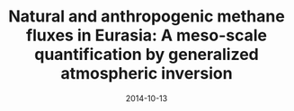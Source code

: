 ---
title: "<b>Natural and anthropogenic methane fluxes in Eurasia: A meso-scale quantification by generalized atmospheric inversion</b>"
collection: publications
permalink: /publication/2014-10-13-Berchet
date: 2014-10-13
venue: 'Biogeosciences'
paperurl: 'https://doi.org/doi:10.5194/bgd-11-14587-2014'
citation: '<b>15</b> - Berchet A., Pison I., Chevallier F., Paris J.-D., Bousquet P. et al., <b>Natural and anthropogenic methane fluxes in Eurasia: A meso-scale quantification by generalized atmospheric inversion</b>, Biogeosciences, 11, 14587-14637, (2014-10-13). <a href="https://doi.org/doi:10.5194/bgd-11-14587-2014">doi:10.5194/bgd-11-14587-2014</a> (cited 3 times)

'
---